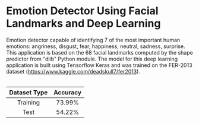 # Emotion Detector Using Facial Landmarks and Deep Learning
Emotion detector capable of identifying 7 of the most important human emotions: angriness, disgust, fear, happiness, neutral, sadness, surprise. This application is based on  the 68 facial landmarks computed by the shape predictor from "dlib" Python module. The model for this deep learning application is built using Tensorflow Keras and was trained on the FER-2013 dataset (https://www.kaggle.com/deadskull7/fer2013).
<br />
<br />

| Dataset Type 	| Accuracy 	|
|:------------:	|:--------:	|
|   Training   	|  73.99%  	|
|     Test     	|  54.22%  	|


